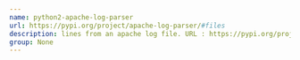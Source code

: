 ```yaml
---
name: python2-apache-log-parser
url: https://pypi.org/project/apache-log-parser/#files
description: lines from an apache log file. URL : https://pypi.org/project/apache-log-parser/#files Groups : None
group: None
---
```

